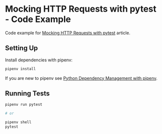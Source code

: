 # Mocking HTTP Requests with pytest - Code Example

Code example for [Mocking HTTP Requests with pytest](https://medium.com/@ryanbrookepayne/mocking-http-requests-in-pytest-61977c5ccea6) article.

## Setting Up

Install dependencies with pipenv:

```bash
pipenv install
```

If you are new to pipenv see [Python Dependency Management with pipenv](https://medium.com/@ryanbrookepayne/python-dependency-management-with-pipenv-e9f11e8f5386).

## Running Tests

```bash
pipenv run pytest

# or

pipenv shell
pytest
```
